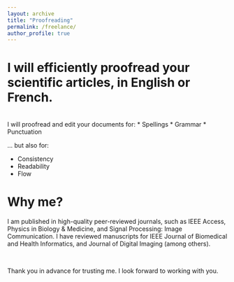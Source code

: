 ```yaml
---
layout: archive
title: "Proofreading"
permalink: /freelance/
author_profile: true
---
```


I will efficiently proofread your scientific articles, in English or French.
======
<br />
I will proofread and edit your documents for:
* Spellings
* Grammar
* Punctuation
<br />

... but also for:
* Consistency
* Readability
* Flow


Why me?
======
I am published in high-quality peer-reviewed journals, such as IEEE Access, Physics in Biology & Medicine, and Signal Processing: Image Communication.
I have reviewed manuscripts for IEEE Journal of Biomedical and Health Informatics, and Journal of Digital Imaging (among others).

<br />

Thank you in advance for trusting me. I look forward to working with you.
